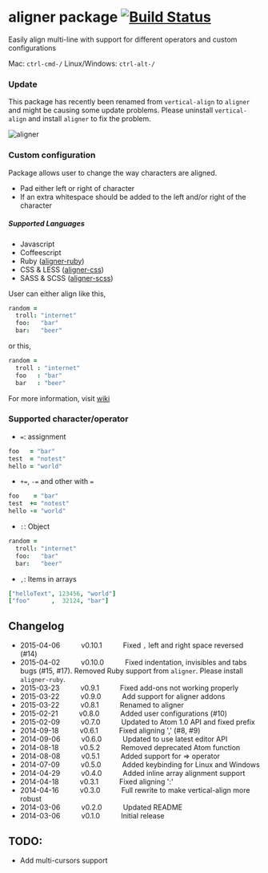 # aligner package [![Build Status](https://img.shields.io/travis/adrianlee44/atom-aligner/master.svg?style=flat-square)](https://travis-ci.org/adrianlee44/atom-aligner)

Easily align multi-line with support for different operators and custom configurations

Mac: `ctrl-cmd-/` Linux/Windows: `ctrl-alt-/`

### Update
This package has recently been renamed from `vertical-align` to `aligner` and might be causing some update problems. Please uninstall `vertical-align` and install `aligner` to fix the problem.

![aligner](https://raw.github.com/adrianlee44/atom-aligner/master/demo.gif)

### Custom configuration
Package allows user to change the way characters are aligned.
- Pad either left or right of character
- If an extra whitespace should be added to the left and/or right of the character

##### Supported Languages
- Javascript
- Coffeescript
- Ruby ([aligner-ruby](https://github.com/adrianlee44/atom-aligner-ruby))
- CSS & LESS ([aligner-css](https://github.com/adrianlee44/atom-aligner-css))
- SASS & SCSS ([aligner-scss](https://github.com/adrianlee44/atom-aligner-scss))

User can either align like this,
```coffeescript
random =
  troll: "internet"
  foo:   "bar"
  bar:   "beer"
```
or this,
```coffeescript
random =
  troll : "internet"
  foo   : "bar"
  bar   : "beer"
```
For more information, visit [wiki](https://github.com/adrianlee44/atom-aligner/wiki/User-configurations)

### Supported character/operator
- `=`: assignment
```coffeescript
foo   = "bar"
test  = "notest"
hello = "world"
```
- `+=`, `-=` and other with `=`
```coffeescript
foo    = "bar"
test  += "notest"
hello -= "world"
```
- `:`: Object
```coffeescript
random =
  troll: "internet"
  foo:   "bar"
  bar:   "beer"
```
- `,`: Items in arrays
```coffeescript
["helloText", 123456, "world"]
["foo"      ,  32124, "bar"]
```

## Changelog
- 2015-04-06   v0.10.1   Fixed `,` left and right space reversed (#14)
- 2015-04-02   v0.10.0   Fixed indentation, invisibles and tabs bugs (#15, #17). Removed Ruby support from `aligner`. Please install `aligner-ruby`.
- 2015-03-23   v0.9.1   Fixed add-ons not working properly
- 2015-03-22   v0.9.0   Add support for aligner addons
- 2015-03-22   v0.8.1   Renamed to aligner
- 2015-02-21   v0.8.0   Added user configurations (#10)
- 2015-02-09   v0.7.0   Updated to Atom 1.0 API and fixed prefix
- 2014-09-18   v0.6.1   Fixed aligning ',' (#8, #9)
- 2014-09-06   v0.6.0   Updated to use latest editor API
- 2014-08-18   v0.5.2   Removed deprecated Atom function
- 2014-08-08   v0.5.1   Added support for => operator
- 2014-07-09   v0.5.0   Added keybinding for Linux and Windows
- 2014-04-29   v0.4.0   Added inline array alignment support
- 2014-04-18   v0.3.1   Fixed aligning ':'
- 2014-04-16   v0.3.0   Full rewrite to make vertical-align more robust
- 2014-03-06   v0.2.0   Updated README
- 2014-03-06   v0.1.0   Initial release

## TODO:
- Add multi-cursors support
